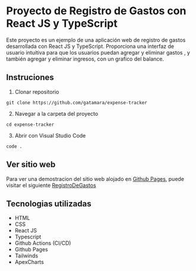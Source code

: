 # Proyecto de Registro de Gastos con React JS y TypeScript

Este proyecto es un ejemplo de una aplicación web de registro de gastos desarrollada con React JS y TypeScript. Proporciona una interfaz de usuario intuitiva para que los usuarios puedan agregar y eliminar gastos , y también agregar y eliminar ingresos, con un grafico del balance.


## Instruciones

1. Clonar repositorio

```
git clone https://github.com/gatamara/expense-tracker
```

2. Navegar a la carpeta del proyecto

```
cd expense-tracker
```

3. Abrir con Visual Studio Code

```
code .
```

## Ver sitio web

Para ver una demostracion del sitio web alojado en [Github Pages](https://pages.github.com/), puede visitar el siguiente [RegistroDeGastos](https://gatamara.github.io/expense-tracker/)

## Tecnologias utilizadas

- HTML
- CSS
- React JS
- Typescript
- Github Actions (CI/CD)
- Github Pages
- Tailwinds
- ApexCharts
